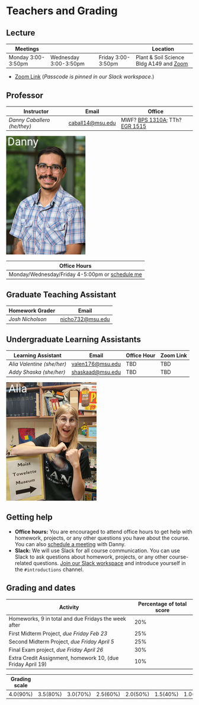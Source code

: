 # Teachers and Grading

## Lecture

| Meetings           |                       |                    | Location                                                                     |
| ------------------ | --------------------- | ------------------ | ---------------------------------------------------------------------------- |
| Monday 3:00-3:50pm | Wednesday 3:00-3:50pm | Friday 3:00-3:50pm | Plant & Soil Science Bldg A149 and [Zoom](https://msu.zoom.us/j/93683330722) |

- [Zoom Link](https://msu.zoom.us/j/93683330722) (_Passcode is pinned in our Slack workspace._)

## Professor

| Instructor                  | Email            | Office                                                                                                |
| --------------------------- | ---------------- | ----------------------------------------------------------------------------------------------------- |
| _Danny Caballero (he/they)_ | caball14@msu.edu | MWF? [BPS 1310A](http://tinyurl.com/dc-bps-office); TTh? [EGR 1515](http://tinyurl.com/dc-egr-office) |

![Danny Caballero](../images/staff/dc.png)

| Office Hours                                                                            |
| --------------------------------------------------------------------------------------- |
| Monday/Wednesday/Friday 4-5:00pm or [schedule me](https://cal.com/dannycaballero/15min) |

## Graduate Teaching Assistant

| Homework Grader  | Email            |
| ---------------- | ---------------- |
| _Josh Nicholson_ | nicho732@msu.edu |

## Undergraduate Learning Assistants

| Learning Assistant         | Email            | Office Hour | Zoom Link |
| -------------------------- | ---------------- | ----------- | --------- |
| _Alia Valentine (she/her)_ | valen176@msu.edu | TBD         | TBD       |
| _Addy Shaska (she/her)_    | shaskaad@msu.edu | TBD         | TBD       |

![Alia](../images/staff/alia.png)

## Getting help

- **Office hours:** You are encouraged to attend office hours to get help with homework, projects, or any other questions you have about the course. You can also [schedule a meeting](https://cal.com/dannycaballero/15min) with Danny.
- **Slack:** We will use Slack for all course communication. You can use Slack to ask questions about homework, projects, or any other course-related questions. [Join our Slack workspace](https://join.slack.com/t/phy321msu-sp24/shared_invite/zt-2a1dtsspu-ARet8OqiS8PL6023g5SxlQ) and introduce yourself in the `#introductions` channel.

## Grading and dates

| Activity                                                    | Percentage of total score |
| ----------------------------------------------------------- | ------------------------- |
| Homeworks, 9 in total and due Fridays the week after        | 20%                       |
| First Midterm Project, _due Friday Feb 23_                  | 25%                       |
| Second Midterm Project, _due Friday April 5_                | 25%                       |
| Final Exam project, _due Friday April 26_                   | 30%                       |
| Extra Credit Assignment, homework 10, (due Friday April 19) | 10%                       |

| Grading scale |          |          |          |          |          |          |
| ------------- | -------- | -------- | -------- | -------- | -------- | -------- |
| 4.0(90%)      | 3.5(80%) | 3.0(70%) | 2.5(60%) | 2.0(50%) | 1.5(40%) | 1.0(30%) |
